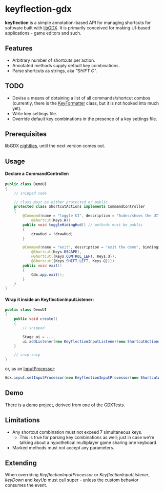 # keyflection-gdx
__keyflection__ is a simple annotation-based API for managing shortcuts for software
built with [libGDX](http://libgdx.badlogicgames.com/). It is primarily conceived for
making UI-based applications - game editors and such.


## Features
- Arbitrary number of shortcuts per action.
- Annotated methods supply default key combinations.
- Parse shortcuts as strings, aka _"SHIFT C"_.


## TODO
- Devise a means of obtaining a list of all commands/shortcut combos (currently,
there is the [KeyFormatter](https://github.com/junkdog/keyflection-gdx/blob/master/keyflection-gdx/src/net/onedaybeard/keyflection/KeyFormatter.java)
class, but it is not hooked into much yet).
- Write key settings file.
- Override default key combinations in the presence of a key settings file.


## Prerequisites
libGDX [nightlies](http://libgdx.badlogicgames.com/nightlies/), until the next
version comes out.

## Usage
#### Declare a CommandController:

```java
public class DemoUI
{
    // snipped code

    // class must be either protected or public
    protected class ShortcutActions implements CommandController
    {
        @Command(name = "toggle UI", description = "hides/shows the UI", bindings =
            @Shortcut(Keys.H))
        public void toggleHidingHud() // methods must be public
        {
            drawHud = !drawHud;
        }

        @Command(name = "exit", description = "exit the demo", bindings = {
            @Shortcut(Keys.ESCAPE),
            @Shortcut({Keys.CONTROL_LEFT, Keys.Q}),
            @Shortcut({Keys.SHIFT_LEFT, Keys.Q})})
        public void exit()
        {
            Gdx.app.exit();
        }
    }
}
```
#### Wrap it inside an KeyflectionInputListener:

```java
public class DemoUI
{
    public void create()
    {
        // snipped

        Stage ui = ...
        ui.addListener(new KeyflectionInputListener(new ShortcutActions()));
    }

    // snip-snip
}
```
or, as an [InputProcessor](http://libgdx.badlogicgames.com/nightlies/docs/api/com/badlogic/gdx/InputProcessor.html):
```java
Gdx.input.setInputProcessor(new KeyflectionInputProcessor(new ShortcutActions()));
```


## Demo
There is a [demo](https://github.com/junkdog/keyflection-gdx/blob/master/keyflection-demo/src/net/onedaybeard/keyflection/demo/DemoUI.java)
project, derived from [one](https://github.com/libgdx/libgdx/blob/master/tests/gdx-tests/src/com/badlogic/gdx/tests/StageTest.java)
of the GDXTests.

## Limitations
- Any shortcut combination must not exceed 7 simultaneous keys.
    - This is true for parsing key combinations as well; just in case we're
    talking about a hypothetical multiplayer game sharing one keyboard.
- Marked methods must not accept any parameters.

## Extending
When overriding _KeyflectionInputProcessor_ or _KeyflectionInputListener_,
_keyDown_ and _keyUp_ must call super - unless the custom behavior consumes the event.